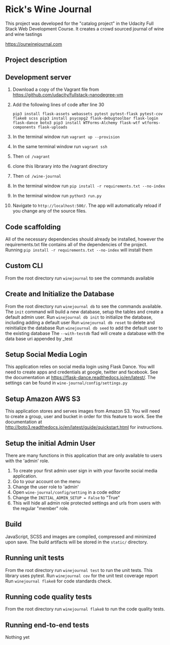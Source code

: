 # Rick's Wine Journal

This project was developed for the "catalog project" in the Udacity Full Stack Web Development Course.  It creates a
crowd sourced journal of wine and wine tastings

https://ourwinejournal.com

## Project description

## Development server

1. Download a copy of the Vagrant file from https://github.com/udacity/fullstack-nanodegree-vm
2. Add the following lines of code after line 30

    `pip3 install flask-assets webassets pytest pytest-flask pytest-cov flake8 scss
     pip3 install psycopg2 flask-debugtoolbar flask-login flask-dance boto3
     pip3 install WTForms-Alchemy flask-wtf wtforms-components flask-uploads`

3. In the terminal window run `vagrant up --provision`
4. In the same terminal window run `vagrant ssh`
5. Then `cd /vagrant`
6. clone this librarary into the /vagrant directory
7. Then `cd /wine-journal`
8. In the terminal window run `pip install -r requirements.txt --no-index`
3. In the terminal window run `python3 run.py`
4. Navigate to `http://localhost:500/`. The app will automatically reload if you change any of the source files.

## Code scaffolding

All of the necessary dependencies should already be installed, however the requirements.txt file
contains all of the dependencies of the project.  Running `pip install -r requirements.txt --no-index` will install them

## Custom CLI

From the root directory run `winejournal` to see the commands available

## Create and Initialize the Database

From the root directory run `winejournal db` to see the commands available.  The `init` command will build a new database, setup the tables and create a default admin user.
Run `winejournal db init` to initialize the database, including adding a default user
Run `winejournal db reset` to delete and reinitialize the database
Run `winejournal db seed` to add the default user to the existing database
The `--with-testdb` flad will create a database with the data base uri appended by _test

## Setup Social Media Login

This application relies on social media login using Flask Dance.  You will need to create apps and credentials at google, twitter and facebook.
See the documentation at https://flask-dance.readthedocs.io/en/latest/.  The settings can be found in `wine-journal/config/settings.py`

## Setup Amazon AWS S3

This application stores and serves images from Amazon S3.  You will need to create a group, user and bucket in order for this feature to work.
See the documentation at http://boto3.readthedocs.io/en/latest/guide/quickstart.html for instructions.

## Setup the initial Admin User

There are many functions in this application that are only available to users with the 'admin' role.
1. To create your first admin user sign in with your favorite social media application.
2. Go to your account on the menu
3. Change the user role to 'admin'
4. Open `wine-journal/config/setting` in a code editor
5. Change the `INITIAL_ADMIN_SETUP = False` to "True"
6. This will hide all admin role protected settings and urls from users with the regular "member" role.

## Build

JavaScript, SCSS and images are compiled, compressed and minimized upon save. The build artifacts will be stored in the `static/` directory.

## Running unit tests

From the root directory run `winejournal test` to run the unit tests.  This library uses pytest.
Run `winejournal cov` for the unit test coverage report
Run `winejournal flake8` for code standards check.

## Running code quality tests

From the root directory run `winejournal flake8` to run the code quality tests.

## Running end-to-end tests

Nothing yet

